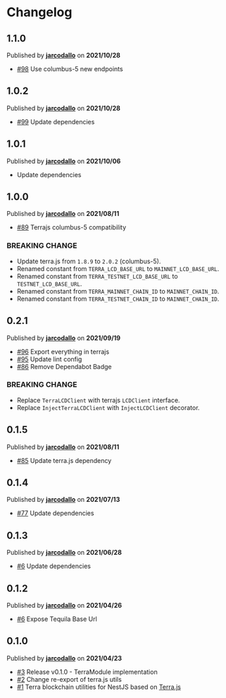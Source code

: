 # Changelog

## 1.1.0
Published by **[jarcodallo](https://github.com/jarcodallo)** on **2021/10/28**
- [#98](https://github.com/jarcodallo/nestjs-terra/pull/98) Use columbus-5 new endpoints

## 1.0.2
Published by **[jarcodallo](https://github.com/jarcodallo)** on **2021/10/28**
- [#99](https://github.com/jarcodallo/nestjs-terra/pull/99) Update dependencies

## 1.0.1
Published by **[jarcodallo](https://github.com/jarcodallo)** on **2021/10/06**
- Update dependencies

## 1.0.0
Published by **[jarcodallo](https://github.com/jarcodallo)** on **2021/08/11**
- [#89](https://github.com/jarcodallo/nestjs-terra/pull/89) Terrajs columbus-5 compatibility

### BREAKING CHANGE
- Update terra.js from `1.8.9` to `2.0.2` (columbus-5).
- Renamed constant from `TERRA_LCD_BASE_URL` to `MAINNET_LCD_BASE_URL`.
- Renamed constant from `TERRA_TESTNET_LCD_BASE_URL` to `TESTNET_LCD_BASE_URL`.
- Renamed constant from `TERRA_MAINNET_CHAIN_ID` to `MAINNET_CHAIN_ID`.
- Renamed constant from `TERRA_TESTNET_CHAIN_ID` to `MAINNET_CHAIN_ID`.

## 0.2.1
Published by **[jarcodallo](https://github.com/jarcodallo)** on **2021/09/19**
- [#96](https://github.com/jarcodallo/nestjs-terra/pull/96) Export everything in terrajs
- [#95](https://github.com/jarcodallo/nestjs-terra/pull/95) Update lint config
- [#86](https://github.com/jarcodallo/nestjs-terra/pull/86) Remove Dependabot Badge

### BREAKING CHANGE
- Replace `TerraLCDClient` with terrajs `LCDClient` interface.
- Replace `InjectTerraLCDClient` with `InjectLCDClient` decorator.

## 0.1.5
Published by **[jarcodallo](https://github.com/jarcodallo)** on **2021/08/11**
- [#85](https://github.com/jarcodallo/nestjs-terra/pull/85) Update terra.js dependency

## 0.1.4
Published by **[jarcodallo](https://github.com/jarcodallo)** on **2021/07/13**
- [#77](https://github.com/jarcodallo/nestjs-terra/pull/77) Update dependencies

## 0.1.3
Published by **[jarcodallo](https://github.com/jarcodallo)** on **2021/06/28**
- [#6](https://github.com/jarcodallo/nestjs-terra/pull/60) Update dependencies

## 0.1.2
Published by **[jarcodallo](https://github.com/jarcodallo)** on **2021/04/26**
- [#6](https://github.com/jarcodallo/nestjs-terra/pull/6) Expose Tequila Base Url

## 0.1.0
Published by **[jarcodallo](https://github.com/jarcodallo)** on **2021/04/23**
- [#3](https://github.com/jarcodallo/nestjs-terra/pull/3) Release v0.1.0 - TerraModule implementation
- [#2](https://github.com/jarcodallo/nestjs-terra/pull/2) Change re-export of terra.js utils
- [#1](https://github.com/jarcodallo/nestjs-terra/pull/1) Terra blockchain utilities for NestJS based on [Terra.js](https://github.com/terra-project/terra.js)
